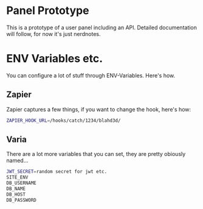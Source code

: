 # Panel Prototype

This is a prototype of a user panel including an API.
Detailed documentation will follow, for now it's just nerdnotes.

# ENV Variables etc.
You can configure a lot of stuff through ENV-Variables. Here's how.


## Zapier

Zapier captures a few things, if you want to change the hook, here's how:
```bash 
ZAPIER_HOOK_URL=/hooks/catch/1234/blahd3d/
```

## Varia
There are a lot more variables that you can set, they are pretty obiously named...
```bash
JWT_SECRET=random secret for jwt etc.
SITE_ENV
DB_USERNAME
DB_NAME
DB_HOST
DB_PASSWORD
```

